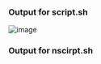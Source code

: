 ### Output for script.sh

![image](https://github.com/Harshit-kumar24/flyway_assignment/assets/108082088/bd795b19-286d-4def-a646-9414e2abbe6f)

### Output for nscirpt.sh
